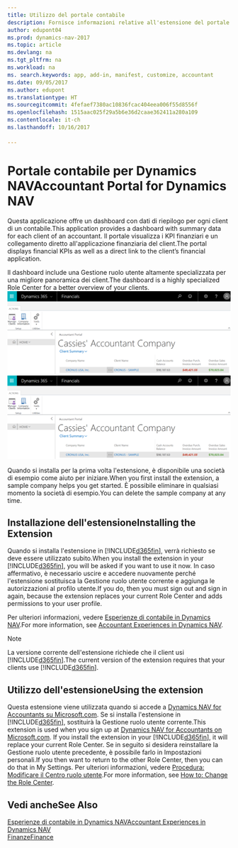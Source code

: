 ```yaml
---
title: Utilizzo del portale contabile
description: Fornisce informazioni relative all'estensione del portale contabile.
author: edupont04
ms.prod: dynamics-nav-2017
ms.topic: article
ms.devlang: na
ms.tgt_pltfrm: na
ms.workload: na
ms. search.keywords: app, add-in, manifest, customize, accountant
ms.date: 09/05/2017
ms.author: edupont
ms.translationtype: HT
ms.sourcegitcommit: 4fefaef7380ac10836fcac404eea006f55d8556f
ms.openlocfilehash: 1515aac025f29a5b6e36d2caae362411a280a109
ms.contentlocale: it-ch
ms.lasthandoff: 10/16/2017

---
```

# <a name="accountant-portal-for-dynamics-nav"></a><span data-ttu-id="36515-103">Portale contabile per Dynamics NAV</span><span class="sxs-lookup"><span data-stu-id="36515-103">Accountant Portal for Dynamics NAV</span></span>
<span data-ttu-id="36515-104">Questa applicazione offre un dashboard con dati di riepilogo per ogni client di un contabile.</span><span class="sxs-lookup"><span data-stu-id="36515-104">This application provides a dashboard with summary data for each client of an accountant.</span></span> <span data-ttu-id="36515-105">Il portale visualizza i KPI finanziari e un collegamento diretto all'applicazione finanziaria del client.</span><span class="sxs-lookup"><span data-stu-id="36515-105">The portal displays financial KPIs as well as a direct link to the client’s financial application.</span></span>  

<span data-ttu-id="36515-106">Il dashboard include una Gestione ruolo utente altamente specializzata per una migliore panoramica dei client.</span><span class="sxs-lookup"><span data-stu-id="36515-106">The dashboard is a highly specialized Role Center for a better overview of your clients.</span></span>  
<span data-ttu-id="36515-107">[![Portale contabile](./media/ui-extensions-accportal/accountant-portal.png)](https://go.microsoft.com/fwlink/?linkid=851257)</span><span class="sxs-lookup"><span data-stu-id="36515-107">[![Accountant Portal](./media/ui-extensions-accportal/accountant-portal.png)](https://go.microsoft.com/fwlink/?linkid=851257)</span></span>

<span data-ttu-id="36515-108">Quando si installa per la prima volta l'estensione, è disponibile una società di esempio come aiuto per iniziare.</span><span class="sxs-lookup"><span data-stu-id="36515-108">When you first install the extension, a sample company helps you get started.</span></span> <span data-ttu-id="36515-109">È possibile eliminare in qualsiasi momento la società di esempio.</span><span class="sxs-lookup"><span data-stu-id="36515-109">You can delete the sample company at any time.</span></span>  

## <a name="installing-the-extension"></a><span data-ttu-id="36515-110">Installazione dell'estensione</span><span class="sxs-lookup"><span data-stu-id="36515-110">Installing the Extension</span></span>
<span data-ttu-id="36515-111">Quando si installa l'estensione in [!INCLUDE[d365fin](includes/d365fin_md.md)], verrà richiesto se deve essere utilizzato subito.</span><span class="sxs-lookup"><span data-stu-id="36515-111">When you install the extension in your [!INCLUDE[d365fin](includes/d365fin_md.md)], you will be asked if you want to use it now.</span></span> <span data-ttu-id="36515-112">In caso affermativo, è necessario uscire e accedere nuovamente perché l'estensione sostituisca la Gestione ruolo utente corrente e aggiunga le autorizzazioni al profilo utente.</span><span class="sxs-lookup"><span data-stu-id="36515-112">If you do, then you must sign out and sign in again, because the extension replaces your current Role Center and adds permissions to your user profile.</span></span>  

<span data-ttu-id="36515-113">Per ulteriori informazioni, vedere [Esperienze di contabile in Dynamics NAV](finance-accounting.md).</span><span class="sxs-lookup"><span data-stu-id="36515-113">For more information, see [Accountant Experiences in Dynamics NAV](finance-accounting.md).</span></span>  

> [!NOTE]  
>  <span data-ttu-id="36515-114">La versione corrente dell'estensione richiede che il client usi [!INCLUDE[d365fin](includes/d365fin_md.md)].</span><span class="sxs-lookup"><span data-stu-id="36515-114">The current version of the extension requires that your clients use [!INCLUDE[d365fin](includes/d365fin_md.md)].</span></span>  

## <a name="using-the-extension"></a><span data-ttu-id="36515-115">Utilizzo dell'estensione</span><span class="sxs-lookup"><span data-stu-id="36515-115">Using the extension</span></span>
<span data-ttu-id="36515-116">Questa estensione viene utilizzata quando si accede a [Dynamics NAV for Accountants su Microsoft.com](https://www.microsoft.com/en-us/dynamics365/financial-insights-for-accountants). Se si installa l'estensione in [!INCLUDE[d365fin](includes/d365fin_md.md)], sostituirà la Gestione ruolo utente corrente.</span><span class="sxs-lookup"><span data-stu-id="36515-116">This extension is used when you sign up at [Dynamics NAV for Accountants on Microsoft.com](https://www.microsoft.com/en-us/dynamics365/financial-insights-for-accountants). If you install the extension in your [!INCLUDE[d365fin](includes/d365fin_md.md)], it will replace your current Role Center.</span></span> <span data-ttu-id="36515-117">Se in seguito si desidera reinstallare la Gestione ruolo utente precedente, è possibile farlo in Impostazioni personali.</span><span class="sxs-lookup"><span data-stu-id="36515-117">If you then want to return to the other Role Center, then you can do that in My Settings.</span></span> <span data-ttu-id="36515-118">Per ulteriori informazioni, vedere [Procedura: Modificare il Centro ruolo utente](change-role.md).</span><span class="sxs-lookup"><span data-stu-id="36515-118">For more information, see [How to: Change the Role Center](change-role.md).</span></span>  

## <a name="see-also"></a><span data-ttu-id="36515-119">Vedi anche</span><span class="sxs-lookup"><span data-stu-id="36515-119">See Also</span></span>
[<span data-ttu-id="36515-120">Esperienze di contabile in Dynamics NAV</span><span class="sxs-lookup"><span data-stu-id="36515-120">Accountant Experiences in Dynamics NAV</span></span>](finance-accounting.md)  
[<span data-ttu-id="36515-121">Finanze</span><span class="sxs-lookup"><span data-stu-id="36515-121">Finance</span></span>](finance.md)  

